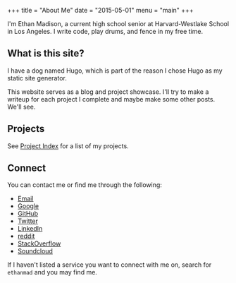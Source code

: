 +++
title = "About Me"
date = "2015-05-01"
menu = "main"
+++

I'm Ethan Madison, a current high school senior at Harvard-Westlake School in Los Angeles.
I write code, play drums, and fence in my free time.

## What is this site?
I have a dog named Hugo, which is part of the reason I chose Hugo as my static site generator.

This website serves as a blog and project showcase. I'll try to make a writeup for each project I complete and maybe make some other posts.
We'll see.

## Projects
See [Project Index](/project-index) for a list of my projects.

## Connect
You can contact me or find me through the following:

  - [Email](mailto:hello@ethanmad.com)
  - [Google](https://google.com/+ethanmad)
  - [GitHub](https://github.com/ethanmad)
  - [Twitter](https://twitter.com/_ethanmad)
  - [LinkedIn](https://linkedin.com/in/ethanmadison)
  - [reddit](https://reddit.com/u/ethanmad)
  - [StackOverflow](http://stackoverflow.com/users/2264460/ethanmad)
  - [Soundcloud](https://soundcloud.com/ethanmad)

If I haven't listed a service you want to connect with me on, search for `ethanmad` and you may find me.
